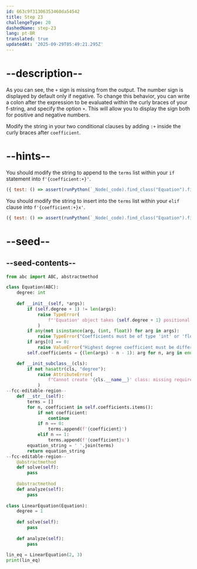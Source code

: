 ```yaml
---
id: 663c9f31306353460da54542
title: Step 23
challengeType: 20
dashedName: step-23
lang: pt-BR
translated: true
updatedAt: '2025-09-29T05:49:21.295Z'
---
```


# --description--

As you can see, the `+` sign is missing from the output. The number sign is displayed by default only if negative. To change this behavior, you can write a colon after the expression to be evaluated within the curly braces of your f-string, and specify the option `+`. This will allow you to display the sign both for positive and negative numbers.

Modify the string in your two conditional clauses by adding `:+` inside the curly braces after `coefficient`.

# --hints--

You should modify the string to append to the `terms` list within your `if` statement into `f'{coefficient:+}'`.

```js
({ test: () => assert(runPython(`_Node(_code).find_class("Equation").find_function("__str__").find_for_loops()[0].find_ifs()[1].find_bodies()[0].is_equivalent("terms.append(f'{coefficient:+}')")`)) })
```

You should modify the string to insert into the `terms` list within your `elif` clause into `f'{coefficient:+}x'`.

```js
({ test: () => assert(runPython(`_Node(_code).find_class("Equation").find_function("__str__").find_for_loops()[0].find_ifs()[1].find_bodies()[1].is_equivalent("terms.append(f'{coefficient:+}x')")`)) })
```

# --seed--

## --seed-contents--

```py
from abc import ABC, abstractmethod

class Equation(ABC):
    degree: int
  
    def __init__(self, *args):
        if (self.degree + 1) != len(args):
            raise TypeError(
                f"'Equation' object takes {self.degree + 1} positional arguments but {len(args)} were given"
            )
        if any(not isinstance(arg, (int, float)) for arg in args):
            raise TypeError("Coefficients must be of type 'int' or 'float'")
        if args[0] == 0:
            raise ValueError("Highest degree coefficient must be different from zero")
        self.coefficients = {(len(args) - n - 1): arg for n, arg in enumerate(args)}

    def __init_subclass__(cls):
        if not hasattr(cls, "degree"):
            raise AttributeError(
                f"Cannot create '{cls.__name__}' class: missing required attribute 'degree'"
            )
--fcc-editable-region--
    def __str__(self):
        terms = []
        for n, coefficient in self.coefficients.items():
            if not coefficient:
                continue
            if n == 0:
                terms.append(f'{coefficient}')
            elif n == 1:
                terms.append(f'{coefficient}x')                
        equation_string = ' '.join(terms)        
        return equation_string
--fcc-editable-region--    
    @abstractmethod
    def solve(self):
        pass
        
    @abstractmethod
    def analyze(self):
        pass
        
class LinearEquation(Equation):
    degree = 1
    
    def solve(self):
        pass
    
    def analyze(self):
        pass
    
lin_eq = LinearEquation(2, 3)
print(lin_eq)
```
